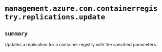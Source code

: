 # `management.azure.com.containerregistry.replications.update`

## `summary`
Updates a replication for a container registry with the specified parameters.


